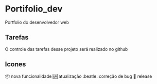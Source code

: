 # Portifolio_dev

Portfolio do desenvolvedor web

## Tarefas

O controle das tarefas desse projeto será realizado no github

## Icones

:package: nova funcionalidade
:up: atualização
:beatle: correção de bug
:checkered_flag: release
